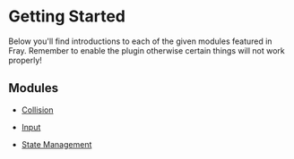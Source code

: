 # Getting Started

Below you'll find introductions to each of  the given modules featured in Fray. Remember to enable the plugin otherwise certain things will not work properly!

## Modules

- [Collision](./mod_collision/index.md)

- [Input](./mod_input/index.md)

- [State Management](./mod_state/index.md)
